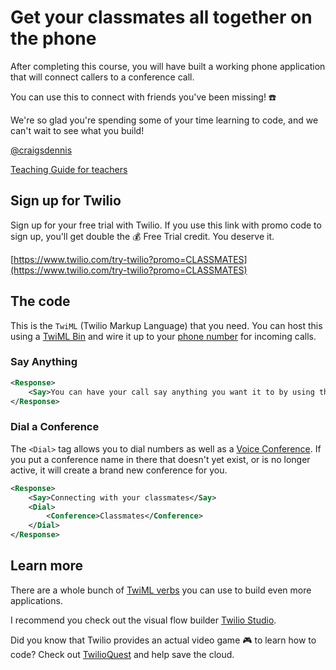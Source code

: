 # Get your classmates all together on the phone

After completing this course, you will have built a working phone application that will connect callers to a conference call.

You can use this to connect with friends you've been missing! ☎️

<!-- Video goes here -->

We're so glad you're spending some of your time learning to code, and we can't wait to see what you build!

[@craigsdennis](https://twitter.com/craigsdennis)

[Teaching Guide for teachers](./teaching-guide.md)

## Sign up for Twilio

Sign up for your free trial with Twilio. If you use this link with promo code to sign up, you'll get double the 💰 Free Trial credit. You deserve it.

[https://www.twilio.com/try-twilio?promo=CLASSMATES](https://www.twilio.com/try-twilio?promo=CLASSMATES)

## The code

This is the `TwiML` (Twilio Markup Language) that you need. You can host this using a [TwiML Bin](https://www.twilio.com/console/twiml-bins) and wire it up to your [phone number](https://www.twilio.com/console/phone-numbers/incoming) for incoming calls.

### Say Anything

```xml
<Response>
    <Say>You can have your call say anything you want it to by using the Say tag</Say>
</Response>
```

### Dial a Conference

The `<Dial>` tag allows you to dial numbers as well as a [Voice Conference](https://www.twilio.com/docs/voice/conference). If you put a conference name in there that doesn't yet exist, or is no longer active, it will create a brand new conference for you.

```xml
<Response>
    <Say>Connecting with your classmates</Say>
    <Dial>
        <Conference>Classmates</Conference>
    </Dial>
</Response>
```

## Learn more

There are a whole bunch of [TwiML verbs](https://www.twilio.com/docs/voice/twiml) you can use to build even more applications.

I recommend you check out the visual flow builder [Twilio Studio](https://twilio.com/studio).

Did you know that Twilio provides an actual video game 🎮 to learn how to code? Check out [TwilioQuest](https://twilio.com/quest) and help save the cloud.
